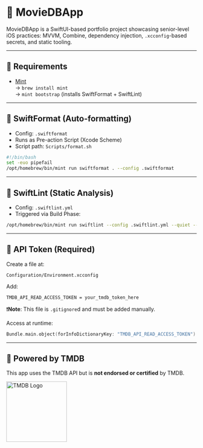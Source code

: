 # 📱 MovieDBApp

MovieDBApp is a SwiftUI-based portfolio project showcasing senior-level iOS practices: MVVM, Combine, dependency injection, `.xcconfig`-based secrets, and static tooling.

---

## 🧰 Requirements

- [Mint](https://github.com/yonaskolb/Mint)  
  → `brew install mint`  
  → `mint bootstrap` (installs SwiftFormat + SwiftLint)

---

## 🧼 SwiftFormat (Auto-formatting)

- Config: `.swiftformat`
- Runs as Pre-action Script (Xcode Scheme)
- Script path: `Scripts/format.sh`

```bash
#!/bin/bash
set -euo pipefail
/opt/homebrew/bin/mint run swiftformat . --config .swiftformat
```

---

## 🧯 SwiftLint (Static Analysis)

- Config: `.swiftlint.yml`
- Triggered via Build Phase:
```bash
/opt/homebrew/bin/mint run swiftlint --config .swiftlint.yml --quiet --reporter xcode
```

---

## 🔐 API Token (Required)

Create a file at:

```
Configuration/Environment.xcconfig
```

Add:

```xcconfig
TMDB_API_READ_ACCESS_TOKEN = your_tmdb_token_here
```

❗️**Note**: This file is `.gitignore`d and must be added manually.

Access at runtime:

```swift
Bundle.main.object(forInfoDictionaryKey: "TMDB_API_READ_ACCESS_TOKEN")
```

---

## 🎥 Powered by TMDB

This app uses the TMDB API but is **not endorsed or certified** by TMDB.

<p align="left">
  <img src="https://www.themoviedb.org/assets/2/v4/logos/stacked-blue-e3d1c2744b8d31a2a6cf3a233f4ddcbac6c34a2eb47c1e6f6c60e5a57e9572b3.svg" alt="TMDB Logo" width="160"/>
</p>
